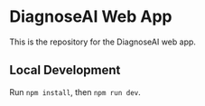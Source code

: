 # DiagnoseAI Web App

This is the repository for the DiagnoseAI web app.

## Local Development

Run `npm install`, then `npm run dev`.
